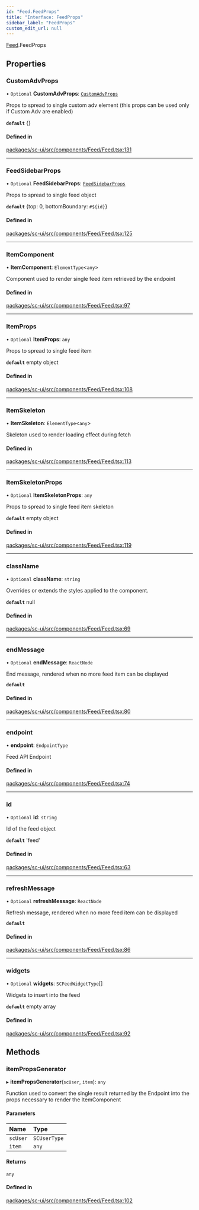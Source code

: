 ```yaml
---
id: "Feed.FeedProps"
title: "Interface: FeedProps"
sidebar_label: "FeedProps"
custom_edit_url: null
---
```


[Feed](../modules/Feed).FeedProps

## Properties

### CustomAdvProps

• `Optional` **CustomAdvProps**: [`CustomAdvProps`](CustomAdv.CustomAdvProps)

Props to spread to single custom adv element (this props can be used only if Custom Adv are enabled)

**`default`** {}

#### Defined in

[packages/sc-ui/src/components/Feed/Feed.tsx:131](https://github.com/selfcommunity/community-ui/blob/cab08cf/packages/sc-ui/src/components/Feed/Feed.tsx#L131)

___

### FeedSidebarProps

• `Optional` **FeedSidebarProps**: [`FeedSidebarProps`](Feed.FeedSidebarProps)

Props to spread to single feed object

**`default`** {top: 0, bottomBoundary: `#${id}`}

#### Defined in

[packages/sc-ui/src/components/Feed/Feed.tsx:125](https://github.com/selfcommunity/community-ui/blob/cab08cf/packages/sc-ui/src/components/Feed/Feed.tsx#L125)

___

### ItemComponent

• **ItemComponent**: `ElementType`<`any`\>

Component used to render single feed item retrieved by the endpoint

#### Defined in

[packages/sc-ui/src/components/Feed/Feed.tsx:97](https://github.com/selfcommunity/community-ui/blob/cab08cf/packages/sc-ui/src/components/Feed/Feed.tsx#L97)

___

### ItemProps

• `Optional` **ItemProps**: `any`

Props to spread to single feed item

**`default`** empty object

#### Defined in

[packages/sc-ui/src/components/Feed/Feed.tsx:108](https://github.com/selfcommunity/community-ui/blob/cab08cf/packages/sc-ui/src/components/Feed/Feed.tsx#L108)

___

### ItemSkeleton

• **ItemSkeleton**: `ElementType`<`any`\>

Skeleton used to render loading effect during fetch

#### Defined in

[packages/sc-ui/src/components/Feed/Feed.tsx:113](https://github.com/selfcommunity/community-ui/blob/cab08cf/packages/sc-ui/src/components/Feed/Feed.tsx#L113)

___

### ItemSkeletonProps

• `Optional` **ItemSkeletonProps**: `any`

Props to spread to single feed item skeleton

**`default`** empty object

#### Defined in

[packages/sc-ui/src/components/Feed/Feed.tsx:119](https://github.com/selfcommunity/community-ui/blob/cab08cf/packages/sc-ui/src/components/Feed/Feed.tsx#L119)

___

### className

• `Optional` **className**: `string`

Overrides or extends the styles applied to the component.

**`default`** null

#### Defined in

[packages/sc-ui/src/components/Feed/Feed.tsx:69](https://github.com/selfcommunity/community-ui/blob/cab08cf/packages/sc-ui/src/components/Feed/Feed.tsx#L69)

___

### endMessage

• `Optional` **endMessage**: `ReactNode`

End message, rendered when no more feed item can be displayed

**`default`** <FormattedMessage id="ui.feed.noOtherFeedObject" defaultMessage="ui.feed.noOtherFeedObject" />

#### Defined in

[packages/sc-ui/src/components/Feed/Feed.tsx:80](https://github.com/selfcommunity/community-ui/blob/cab08cf/packages/sc-ui/src/components/Feed/Feed.tsx#L80)

___

### endpoint

• **endpoint**: `EndpointType`

Feed API Endpoint

#### Defined in

[packages/sc-ui/src/components/Feed/Feed.tsx:74](https://github.com/selfcommunity/community-ui/blob/cab08cf/packages/sc-ui/src/components/Feed/Feed.tsx#L74)

___

### id

• `Optional` **id**: `string`

Id of the feed object

**`default`** 'feed'

#### Defined in

[packages/sc-ui/src/components/Feed/Feed.tsx:63](https://github.com/selfcommunity/community-ui/blob/cab08cf/packages/sc-ui/src/components/Feed/Feed.tsx#L63)

___

### refreshMessage

• `Optional` **refreshMessage**: `ReactNode`

Refresh message, rendered when no more feed item can be displayed

**`default`** <FormattedMessage id="ui.feed.refreshRelease" defaultMessage="ui.feed.refreshRelease" />

#### Defined in

[packages/sc-ui/src/components/Feed/Feed.tsx:86](https://github.com/selfcommunity/community-ui/blob/cab08cf/packages/sc-ui/src/components/Feed/Feed.tsx#L86)

___

### widgets

• `Optional` **widgets**: `SCFeedWidgetType`[]

Widgets to insert into the feed

**`default`** empty array

#### Defined in

[packages/sc-ui/src/components/Feed/Feed.tsx:92](https://github.com/selfcommunity/community-ui/blob/cab08cf/packages/sc-ui/src/components/Feed/Feed.tsx#L92)

## Methods

### itemPropsGenerator

▸ **itemPropsGenerator**(`scUser`, `item`): `any`

Function used to convert the single result returned by the Endpoint into the props necessary to render the ItemComponent

#### Parameters

| Name | Type |
| :------ | :------ |
| `scUser` | `SCUserType` |
| `item` | `any` |

#### Returns

`any`

#### Defined in

[packages/sc-ui/src/components/Feed/Feed.tsx:102](https://github.com/selfcommunity/community-ui/blob/cab08cf/packages/sc-ui/src/components/Feed/Feed.tsx#L102)
